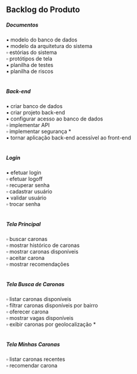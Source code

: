 Backlog do Produto
-----------

##### Documentos
:black_small_square: modelo do banco de dados  
:black_small_square: modelo da arquitetura do sistema  
:white_small_square: estórias do sistema  
:white_small_square: protótipos de tela  
:black_small_square: planilha de testes  
:black_small_square: planilha de riscos  
<br>

##### Back-end
:black_small_square: criar banco de dados  
:black_small_square: criar projeto back-end  
:black_small_square: configurar acesso ao banco de dados  
:white_small_square: implementar API  
:white_small_square: implementar segurança *  
:black_small_square: tornar aplicação back-end acessível ao front-end  
<br>

##### Login
:black_small_square: efetuar login  
:white_small_square: efetuar logoff  
:white_small_square: recuperar senha  
:white_small_square: cadastrar usuário  
:black_small_square: validar usuário  
:white_small_square: trocar senha  
<br>

##### Tela Principal
:white_small_square: buscar caronas  
:white_small_square: mostrar histórico de caronas  
:white_small_square: mostrar caronas disponíveis  
:white_small_square: aceitar carona  
:white_small_square: mostrar recomendações  
<br>

##### Tela Busca de Caronas
:white_small_square: listar caronas disponíveis  
:white_small_square: filtrar caronas disponíveis por bairro  
:white_small_square: oferecer carona  
:white_small_square: mostrar vagas disponíveis  
:white_small_square: exibir caronas por geolocalização *  
<br>

##### Tela Minhas Caronas
:white_small_square: listar caronas recentes  
:white_small_square: recomendar carona  